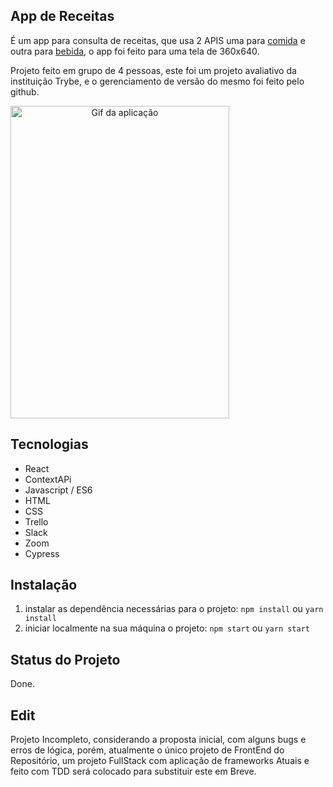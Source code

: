 ## App de Receitas
É um app para consulta de receitas, que usa 2 APIS uma para [comida](https://www.themealdb.com/api.php) e outra para [bebida](https://www.thecocktaildb.com/api.php), o app foi feito para uma tela de 360x640.

Projeto feito em grupo de 4 pessoas, este foi um projeto avaliativo da instituição Trybe, e o gerenciamento de versão do mesmo foi feito pelo github.

<div style="width: 1024px">
  <div style="display: flex" align="center">
    <img src="https://user-images.githubusercontent.com/19829761/182163114-a9627926-ee60-4cf4-a38c-6ae95c716bc9.gif" alt="Gif da aplicação" width="350px" height="500px">
  </div>
</div>


## Tecnologias
- React
- ContextAPi
- Javascript / ES6
- HTML
- CSS
- Trello
- Slack
- Zoom
- Cypress


## Instalação
1. instalar as dependência necessárias para o projeto: ```npm install``` ou ```yarn install```
2. iniciar localmente na sua máquina o projeto: ```npm start``` ou ```yarn start```

## Status do Projeto
Done.

## Edit
Projeto Incompleto, considerando a proposta inicial, com alguns bugs e erros de lógica, porém, atualmente o único projeto de FrontEnd do Repositório, um projeto FullStack com aplicação de frameworks Atuais e feito com TDD será colocado para substituir este em Breve. 

